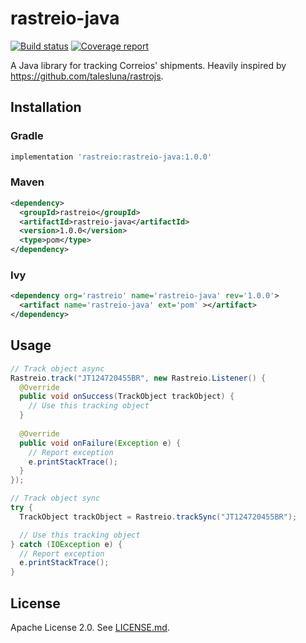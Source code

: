 # rastreio-java

[![Build status](https://gitlab.com/rubenochiavone/rastreio-java/badges/master/pipeline.svg)](https://gitlab.com/rubenochiavone/rastreio-java/-/commits/master) [![Coverage report](https://gitlab.com/rubenochiavone/rastreio-java/badges/master/coverage.svg)](https://gitlab.com/rubenochiavone/rastreio-java/-/commits/master)

A Java library for tracking Correios' shipments. Heavily inspired by https://github.com/talesluna/rastrojs.

## Installation

### Gradle

```groovy
implementation 'rastreio:rastreio-java:1.0.0'
```

### Maven

```xml
<dependency>
  <groupId>rastreio</groupId>
  <artifactId>rastreio-java</artifactId>
  <version>1.0.0</version>
  <type>pom</type>
</dependency>
```

### Ivy

```xml
<dependency org='rastreio' name='rastreio-java' rev='1.0.0'>
  <artifact name='rastreio-java' ext='pom' ></artifact>
</dependency>
```

## Usage

```java
// Track object async
Rastreio.track("JT124720455BR", new Rastreio.Listener() {
  @Override
  public void onSuccess(TrackObject trackObject) {
    // Use this tracking object
  }
   
  @Override
  public void onFailure(Exception e) {
    // Report exception
    e.printStackTrace();
  }
});

// Track object sync
try {
  TrackObject trackObject = Rastreio.trackSync("JT124720455BR");

  // Use this tracking object
} catch (IOException e) {
  // Report exception
  e.printStackTrace();
}
```

## License

Apache License 2.0. See [LICENSE.md](LICENSE.md).
